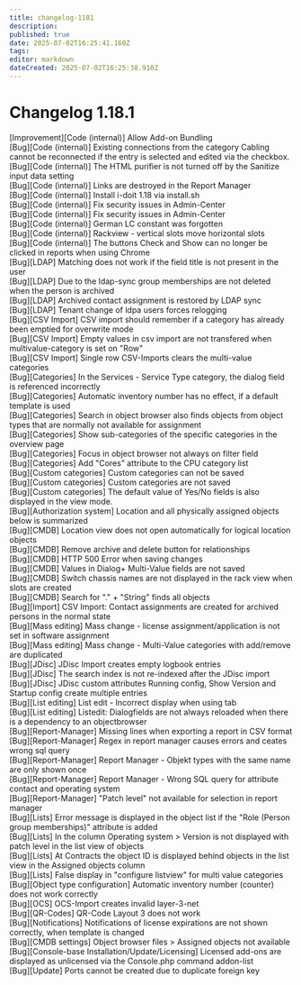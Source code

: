```yaml
---
title: changelog-1181
description: 
published: true
date: 2025-07-02T16:25:41.160Z
tags: 
editor: markdown
dateCreated: 2025-07-02T16:25:38.910Z
---
```


# Changelog 1.18.1
<!-- cSpell:disable -->
<!-- markdownlint-disable MD052 -->
[Improvement][Code (internal)]                    Allow Add-on Bundling<br>
[Bug][Code (internal)]                            Existing connections from the category Cabling cannot be reconnected if the entry is selected and edited via the checkbox.<br>
[Bug][Code (internal)]                            The HTML purifier is not turned off by the Sanitize input data setting<br>
[Bug][Code (internal)]                            Links are destroyed in the Report Manager<br>
[Bug][Code (internal)]                            Install i-doit 1.18 via install.sh<br>
[Bug][Code (internal)]                            Fix security issues in Admin-Center<br>
[Bug][Code (internal)]                            Fix security issues in Admin-Center<br>
[Bug][Code (internal)]                            German LC constant was forgotten<br>
[Bug][Code (internal)]                            Rackview - vertical slots move horizontal slots<br>
[Bug][Code (internal)]                            The buttons Check and Show can no longer be clicked in reports when using Chrome<br>
[Bug][LDAP]                                       Matching does not work if the field title is not present in the user<br>
[Bug][LDAP]                                       Due to the ldap-sync group memberships are not deleted when the person is archived<br>
[Bug][LDAP]                                       Archived contact assignment is restored by LDAP sync<br>
[Bug][LDAP]                                       Tenant change of ldpa users forces relogging<br>
[Bug][CSV Import]                                 CSV import should remember if a category has already been emptied for overwrite mode<br>
[Bug][CSV Import]                                 Empty values in csv import are not transfered when multivalue-category is set on "Row"<br>
[Bug][CSV Import]                                 Single row CSV-Imports clears the multi-value categories<br>
[Bug][Categories]                                 In the Services - Service Type category, the dialog field is referenced incorrectly<br>
[Bug][Categories]                                 Automatic inventory number has no effect, if a default template is used<br>
[Bug][Categories]                                 Search in object browser also finds objects from object types that are normally not available for assignment<br>
[Bug][Categories]                                 Show sub-categories of the specific categories in the overview page<br>
[Bug][Categories]                                 Focus in object browser not always on filter field<br>
[Bug][Categories]                                 Add "Cores" attribute to the CPU category list<br>
[Bug][Custom categories]                          Custom categories can not be saved<br>
[Bug][Custom categories]                          Custom categories are not saved<br>
[Bug][Custom categories]                          The default value of Yes/No fields is also displayed in the view mode.<br>
[Bug][Authorization system]                       Location and all physically assigned objects below is summarized<br>
[Bug][CMDB]                                       Location view does not open automatically for logical location objects<br>
[Bug][CMDB]                                       Remove archive and delete button for relationships<br>
[Bug][CMDB]                                       HTTP 500 Error when saving changes<br>
[Bug][CMDB]                                       Values in Dialog+ Multi-Value fields are not saved<br>
[Bug][CMDB]                                       Switch chassis names are not displayed in the rack view when slots are created<br>
[Bug][CMDB]                                       Search for "." + "String" finds all objects<br>
[Bug][Import]                                     CSV Import: Contact assignments are created for archived persons in the normal state<br>
[Bug][Mass editing]                               Mass change - license assignment/application is not set in software assignment<br>
[Bug][Mass editing]                               Mass change - Multi-Value categories with add/remove  are duplicated<br>
[Bug][JDisc]                                      JDisc Import creates empty logbook entries<br>
[Bug][JDisc]                                      The search index is not re-indexed after the JDisc import<br>
[Bug][JDisc]                                      JDisc custom attributes Running config, Show Version and Startup config create multiple entries<br>
[Bug][List editing]                               List edit - Incorrect display when using tab<br>
[Bug][List editing]                               Listedit: Dialogfields are not always reloaded when there is a dependency to an objectbrowser<br>
[Bug][Report-Manager]                             Missing lines when exporting a report in CSV format<br>
[Bug][Report-Manager]                             Regex in report manager causes errors and ceates wrong sql query<br>
[Bug][Report-Manager]                             Report Manager - Objekt types with the same name are only shown once<br>
[Bug][Report-Manager]                             Report Manager - Wrong SQL query for attribute contact and operating system<br>
[Bug][Report-Manager]                             "Patch level" not available for selection in report manager<br>
[Bug][Lists]                                      Error message is displayed in the object list if the "Role (Person group memberships)" attribute is added<br>
[Bug][Lists]                                      In the column Operating system > Version is not displayed with patch level in the list view of objects<br>
[Bug][Lists]                                      At Contracts the object ID is displayed behind objects in the list view in the Assigned objects column<br>
[Bug][Lists]                                      False display in "configure listview" for multi value categories<br>
[Bug][Object type configuration]                  Automatic inventory number (counter) does not work correctly<br>
[Bug][OCS]                                        OCS-Import creates invalid layer-3-net<br>
[Bug][QR-Codes]                                   QR-Code Layout 3 does not work<br>
[Bug][Notifications]                              Notifications of license expirations are not shown correctly, when template is changed<br>
[Bug][CMDB settings]                              Object browser files > Assigned objects not available<br>
[Bug][Console-base Installation/Update/Licensing] Licensed add-ons are displayed as unlicensed via the Console.php command addon-list<br>
[Bug][Update]                                     Ports cannot be created due to duplicate foreign key<br>
